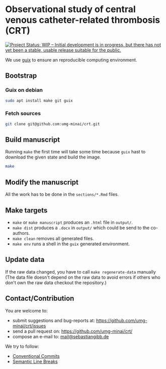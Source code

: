 # Observational study of central venous catheter-related thrombosis (CRT)

[![Project Status: WIP – Initial development is in progress, but there has not yet been a stable, usable release suitable for the public.](https://www.repostatus.org/badges/latest/wip.svg)](https://www.repostatus.org/#wip)

We use [guix](https://guix.gnu.org) to ensure an reproducible computing environment.

## Bootstrap

### Guix on debian

```bash
sudo apt install make git guix
```

### Fetch sources

```bash
git clone git@github.com:umg-minai/crt.git
```

## Build manuscript

Running `make` the first time will take some time because
`guix` hast to download the given state and build the image.

```bash
make
```

## Modify the manuscript

All the work has to be done in the `sections/*.Rmd` files.

## Make targets

- `make` or `make manuscript` produces an `.html` file in `output/`.
- `make dist` produces a `.docx` in `output/` which could be send to the
  co-authors.
- `make clean` removes all generated files.
- `make env` runs a shell in the `guix` generated environment.

## Update data

If the raw data changed, you have to call `make regenerate-data` manually
(The data file doesn't depend on the raw data to avoid errors if
others who don't own the raw data checkout the repository.)

## Contact/Contribution

You are welcome to:

- submit suggestions and bug-reports at: <https://github.com/umg-minai/crt/issues>
- send a pull request on: <https://github.com/umg-minai/crt/>
- compose an e-mail to: <mail@sebastiangibb.de>

We try to follow:

- [Conventional Commits](https://www.conventionalcommits.org/en/v1.0.0/)
- [Semantic Line Breaks](https://sembr.org/)
